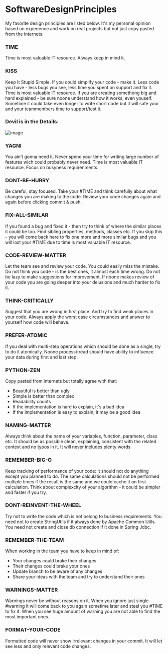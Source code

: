 # SoftwareDesignPrinciples

My favorite design principles are listed below. 
It's my personal opinion based on experience and work on real projects but not just copy pasted from the internets.

### TIME
Time is most valuable IT resource. Always keep in mind it.

### KISS 
Keep It Stupid Simple. If you could simplify your code - make it. Less code you have - less bugs you see, less time you spent on support and fix it. 
Time is most valuable IT resource. If you are creating somethong big and hard explained - be sure noone understand how it works, even youself. 
Sometime it could take even longer to write short code but it will safe your and your teammembers time to support/test it.

### Devil is in the Details:
![image](https://github.com/user-attachments/assets/fe7a5d67-531d-4376-91d3-107950db179d)

### YAGNI
You ain’t gonna need it. Never spend your time for writing large number of features wich could probably never need.
Time is most valuable IT resource. Focus on busyness requirenments.

### DONT-BE-HURRY
Be careful, stay focused. Take your #TIME and think carefully about what changes you are making to the code. Review your code changes again and again before clicking commit & push. 

### FIX-ALL-SIMILAR
If you found a bug and fixed it - then try to think of where the similar places it could be too. Find sibling properties, methods, classes etc. 
If you skip this - you will come back here to fix one more and more similar bugs and you will lost your #TIME due to time is most valuable IT resource.

### CODE-REVIEW-MATTER
Let the team see and review your code. You could easily miss the mistake. 
Do not think you code - is the best ones, it almost each time wrong. Do not be lazy to make suggestions for improvement. 
If noone makes review of your code you are going deeper into your delusions and much harder to fix it.

### THINK-CRITICALLY
Suggest that you are wrong in first place. And try to find weak places in your code. Always apply the worst case circumstances and answer to yourself how code will behave.

### PREFER-ATOMIC
If you deal with multi-step operations which should be done as a single, try to do it atomically.
Noone process/tread should have ability to influence your data during first and last step.

### PYTHON-ZEN 
Copy pasted from internets but totally agree with that:
  - Beautiful is better than ugly
  - Simple is better than complex
  - Readability counts
  - If the implementation is hard to explain, it's a bad idea
  - If the implementation is easy to explain, it may be a good idea
  
### NAMING-MATTER
Always think about the name of your variables, function, parameter, class etc. It should be as possible clean, explaining, consistent with the related context and no typos in it. It will never includes plenty words 
  
### REMEMBER-BIG-O
Keep tracking of performance of your code: it should not do anything except you planned to do. The same calculations should not be performed multiple times if the result is the same and we could cache it on first calculation.
Think about complexcity of your algorithm - it could be simpler and faster if you try.

### DONT-REINVENT-THE-WHEEL
Try not to write the code which is not belong to business requirements. 
You need not to create StringUtils if it always done by Apache Common Utils. You need not create and close db connection if it done in Spring Jdbc.

### REMEMBER-THE-TEAM
When working in the team you have to keep in mind of:
  - Your changes could brake their changes
  - Their changes could brake your ones
  - Update branch to be aware of any changes
  - Share your ideas with the team and try to understand their ones
  
### WARNINGS-MATTER
Warnings never be without reasons on it. When you ignore just single #warning it will come back to you again sometime later and steel you #TIME to fix it. 
When you see huge amount of warning you are not able to find the most important ones.
  
### FORMAT-YOUR-CODE
Formatted code will never show irrelevant changes in your commit. It will let see less and only relevant code changes.
